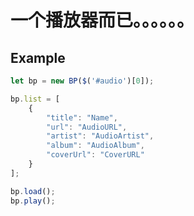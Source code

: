 # 一个播放器而已。。。。。。

## Example

```javascript
let bp = new BP($('#audio')[0]);

bp.list = [
	{
		"title": "Name",
		"url": "AudioURL",
		"artist": "AudioArtist",
		"album": "AudioAlbum",
		"coverUrl": "CoverURL"
	}
];

bp.load();
bp.play();

```
